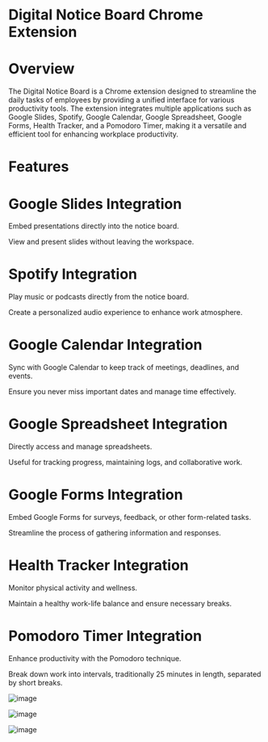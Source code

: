 # Digital Notice Board Chrome Extension

# Overview

The Digital Notice Board is a Chrome extension designed to streamline the daily tasks of employees by providing a unified interface for various productivity tools. The extension integrates multiple applications 
such as Google Slides, Spotify, Google Calendar, Google Spreadsheet, Google Forms, Health Tracker, and a Pomodoro Timer, making it a versatile and efficient tool for enhancing workplace productivity.

# Features

# Google Slides Integration
   
Embed presentations directly into the notice board.

View and present slides without leaving the workspace.

# Spotify Integration
   
Play music or podcasts directly from the notice board.

Create a personalized audio experience to enhance work atmosphere.

# Google Calendar Integration

Sync with Google Calendar to keep track of meetings, deadlines, and events.

Ensure you never miss important dates and manage time effectively.

# Google Spreadsheet Integration
   
Directly access and manage spreadsheets.

Useful for tracking progress, maintaining logs, and collaborative work.

# Google Forms Integration
    
Embed Google Forms for surveys, feedback, or other form-related tasks.

Streamline the process of gathering information and responses.

# Health Tracker Integration
    
Monitor physical activity and wellness.

Maintain a healthy work-life balance and ensure necessary breaks.

# Pomodoro Timer Integration
    
Enhance productivity with the Pomodoro technique.

Break down work into intervals, traditionally 25 minutes in length, separated by short breaks.


![image](https://github.com/user-attachments/assets/e0e3fede-46c3-45ae-af77-a0afb7845f32)

![image](https://github.com/user-attachments/assets/452e68e2-086c-4f4a-a098-85c65f798148)

![image](https://github.com/user-attachments/assets/ec45d5e9-f6f8-4389-99c8-d00fafd2d83f)


